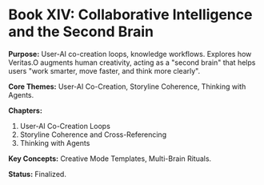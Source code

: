 # Book XIV: Collaborative Intelligence and the Second Brain

**Purpose:** User-AI co-creation loops, knowledge workflows. Explores how Veritas.O augments human creativity, acting as a "second brain" that helps users "work smarter, move faster, and think more clearly".

**Core Themes:** User-AI Co-Creation, Storyline Coherence, Thinking with Agents.

**Chapters:**
1. User-AI Co-Creation Loops
2. Storyline Coherence and Cross-Referencing
3. Thinking with Agents

**Key Concepts:** Creative Mode Templates, Multi-Brain Rituals.

**Status:** Finalized.
